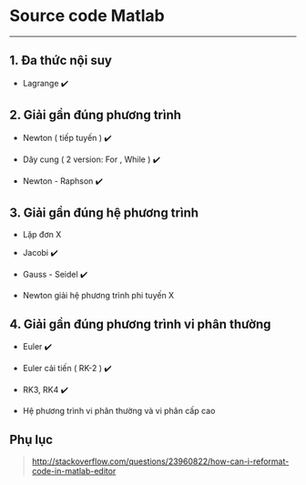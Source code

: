 # Source code Matlab
---

## 1. Đa thức nội suy

- Lagrange :heavy_check_mark:


## 2. Giải gần đúng phương trình

- Newton ( tiếp tuyến ) :heavy_check_mark:

- Dây cung ( 2 version: For , While ) :heavy_check_mark:

- Newton - Raphson :heavy_check_mark:

## 3. Giải gần đúng hệ phương trình 

- Lặp đơn X

- Jacobi :heavy_check_mark:

- Gauss - Seidel :heavy_check_mark:

-  Newton giải hệ phương trình phi tuyến  X

## 4. Giải gần đúng phương trình vi phân thường

- Euler :heavy_check_mark:

- Euler cải tiến ( RK-2 ) :heavy_check_mark:

- RK3, RK4 :heavy_check_mark:

- Hệ phương trình vi phân thường và vi phân cấp cao


Phụ lục
---

> http://stackoverflow.com/questions/23960822/how-can-i-reformat-code-in-matlab-editor